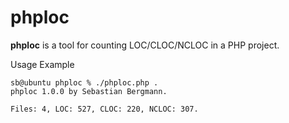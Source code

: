 phploc
======

**phploc** is a tool for counting LOC/CLOC/NCLOC in a PHP project.

Usage Example

    sb@ubuntu phploc % ./phploc.php . 
    phploc 1.0.0 by Sebastian Bergmann.

    Files: 4, LOC: 527, CLOC: 220, NCLOC: 307.

